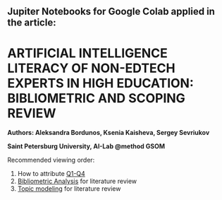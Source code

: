 ## Jupiter Notebooks for Google Colab applied in the article: 

# ARTIFICIAL INTELLIGENCE LITERACY OF NON-EDTECH EXPERTS IN HIGH EDUCATION: BIBLIOMETRIC AND SCOPING REVIEW

__Authors: Aleksandra Bordunos, Ksenia Kaisheva, Sergey Sevriukov__

**Saint Petersburg University, AI-Lab @method GSOM**


Recommended viewing order:
1. How to attribute [Q1-Q4](https://github.com/albordunos/AI_literacy/blob/main/Q1_Q4.ipynb) 
2. [Bibliometric Analysis](https://github.com/albordunos/AI_literacy/blob/main/Short_BibAnalysis.ipynb) for literature review
3. [Topic modeling](https://github.com/albordunos/AI_literacy/blob/main/LDA_Excel.ipynb) for literature review

